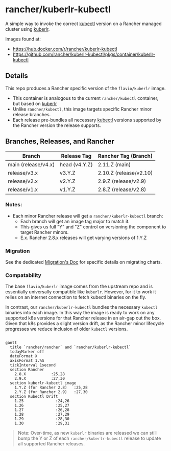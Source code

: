 # rancher/kuberlr-kubectl
A simple way to invoke the correct [kubectl](https://github.com/rancher/kubectl) version on a Rancher managed cluster using [kuberlr](https://github.com/flavio/kuberlr).

Images found at:

- https://hub.docker.com/r/rancher/kuberlr-kubectl
- https://github.com/rancher/kuberlr-kubectl/pkgs/container/kuberlr-kubectl

## Details
This repo produces a Rancher specific version of the `flavio/kuberlr` image.

  - This container is analogous to the current `rancher/kubectl` container, but based on [kuberlr](https://github.com/flavio/kuberlr)
  - Unlike `rancher/kubectl`, this image targets specific Rancher minor release branches.
  - Each release pre-bundles all necessary [kubectl](https://github.com/rancher/kubectl) versions supported by the Rancher version the release supports.

## Branches, Releases, and Rancher
| Branch              | Release Tag   | Rancher Tag (Branch)   |
|---------------------|---------------|------------------------|
| main (release/v4.x) | head (v4.Y.Z) | 2.11.Z (main)          |
| release/v3.x        | v3.Y.Z        | 2.10.Z (release/v2.10) |
| release/v2.x        | v2.Y.Z        | 2.9.Z (release/v2.9)   |
| release/v1.x        | v1.Y.Z        | 2.8.Z (release/v2.8)   |

### Notes:
- Each minor Rancher release will get a `rancher/kuberlr-kubectl` branch:
  - Each branch will get an image tag major to match it.
  - This gives us full "Y" and "Z" control on versioning the component to target Rancher minors.
  - E.x. Rancher 2.8.x releases will get varying versions of 1.Y.Z

### Migration

See the dedicated [Migration's Doc](/docs/chart-migration.md) for specific details on migrating charts.

### Compatability

The base `flavio/kuberlr` image comes from the upstream repo and is essentially universally compatible like `kuberlr`.
However, for it to work it relies on an internet connection to fetch kubectl binaries on the fly.

In contrast, our `rancher/kuberlr-kubectl` bundles the necessary `kubectl` binaries into each image.
In this way the image is ready to work on any supported k8s versions for that Rancher release in an air-gap out the box.
Given that k8s provides a slight version drift, as the Rancher minor lifecycle progresses we reduce inclusion of older `kubectl` versions.


```mermaid

gantt
  title `rancher/rancher` and `rancher/kuberlr-kubectl`
  todayMarker off
  dateFormat X
  axisFormat 1.%S
  tickInterval 1second
  section Rancher
    2.8.X           :25,28
    2.9.X           :27,30
  section kuberlr-kubectl image
    1.Y.Z (for Rancher 2.8)   :25,28
    2.Y.Z (for Rancher 2.9)   :27,30
  section Kubectl Drift
    1.25              :24,26
    1.26              :25,27
    1.27              :26,28
    1.28              :27,29
    1.29              :28,30
    1.30              :29,31
```

> Note: Over-time, as new `kuberlr` binaries are released we can still bump the Y or Z of each `rancher/kuberlr-kubectl` release to update all supported Rancher releases.